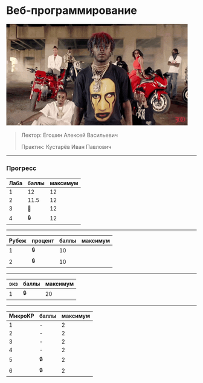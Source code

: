 # Веб-программирование

![pic](https://github.com/bilyardvmetro/ITMO-System-Application-Software/blob/main/gifs/web.gif)

> Лектор: Егошин Алексей Васильевич
>
> Практик: Кустарёв Иван Павлович


---

### Прогресс
| Лаба | баллы | максимум |
| ---- | ----- | -------- | 
|   1  |  12  |    12    |
|   2  |  11.5  |    12    |
|   3  |   :construction:  |    12    |
|   4  |    :lock:  |    12    |

---

| Рубеж | процент | баллы | максимум |
| ----- | ------- | ----- | -------- | 
|   1  |   :lock:  |    10    |
|   2  |   :lock:  |    10    |

---

| экз   | баллы | максимум |
| ----- | ----- | -------- | 
|   1   |  :lock:  |    20    |

---

| МикроКР | баллы | максимум |
| -----  | ----- | -------- | 
|   1  |   -  |    2    |
|   2  |   -   |    2    |
|   3  |   -   |    2    |
|   4  |   -   |    2    |
|   5  |   :lock:   |    2    |
|   6  |   :lock:   |    2    |